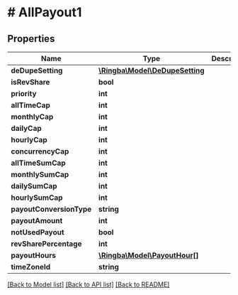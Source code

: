 # # AllPayout1

## Properties

Name | Type | Description | Notes
------------ | ------------- | ------------- | -------------
**deDupeSetting** | [**\Ringba\Model\DeDupeSetting**](DeDupeSetting.md) |  |
**isRevShare** | **bool** |  |
**priority** | **int** |  |
**allTimeCap** | **int** |  |
**monthlyCap** | **int** |  |
**dailyCap** | **int** |  |
**hourlyCap** | **int** |  |
**concurrencyCap** | **int** |  |
**allTimeSumCap** | **int** |  |
**monthlySumCap** | **int** |  |
**dailySumCap** | **int** |  |
**hourlySumCap** | **int** |  |
**payoutConversionType** | **string** |  |
**payoutAmount** | **int** |  |
**notUsedPayout** | **bool** |  |
**revSharePercentage** | **int** |  | [optional]
**payoutHours** | [**\Ringba\Model\PayoutHour[]**](PayoutHour.md) |  | [optional]
**timeZoneId** | **string** |  | [optional]

[[Back to Model list]](../../README.md#models) [[Back to API list]](../../README.md#endpoints) [[Back to README]](../../README.md)
